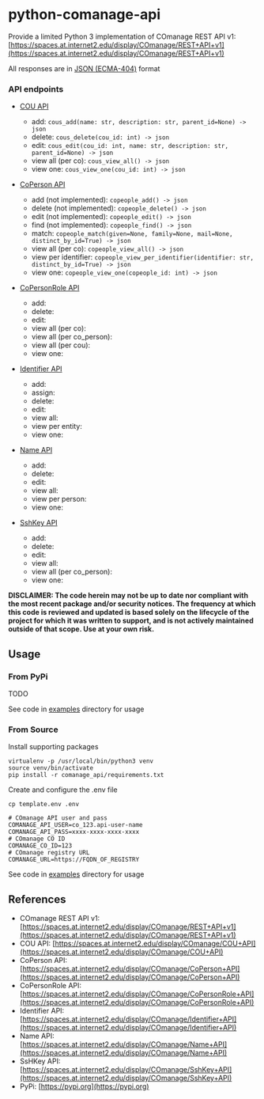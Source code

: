 # python-comanage-api

Provide a limited Python 3 implementation of COmanage REST API v1: [https://spaces.at.internet2.edu/display/COmanage/REST+API+v1](https://spaces.at.internet2.edu/display/COmanage/REST+API+v1)

All responses are in [JSON (ECMA-404)](https://www.ecma-international.org/publications-and-standards/standards/ecma-404/) format

### API endpoints

- [COU API](https://spaces.at.internet2.edu/display/COmanage/COU+API)
    - add: `cous_add(name: str, description: str, parent_id=None) -> json`
    - delete: `cous_delete(cou_id: int) -> json`
    - edit: `cous_edit(cou_id: int, name: str, description: str, parent_id=None) -> json`
    - view all (per co): `cous_view_all() -> json`
    - view one: `cous_view_one(cou_id: int) -> json`

- [CoPerson API](https://spaces.at.internet2.edu/display/COmanage/CoPerson+API)
    - add (not implemented): `copeople_add() -> json`
    - delete (not implemented): `copeople_delete() -> json`
    - edit (not implemented): `copeople_edit() -> json`
    - find (not implemented): `copeople_find() -> json`
    - match: `copeople_match(given=None, family=None, mail=None, distinct_by_id=True) -> json`
    - view all (per co): `copeople_view_all() -> json`
    - view per identifier: `copeople_view_per_identifier(identifier: str, distinct_by_id=True) -> json`
    - view one: `copeople_view_one(copeople_id: int) -> json`

- [CoPersonRole API](https://spaces.at.internet2.edu/display/COmanage/CoPersonRole+API)
    - add:
    - delete:
    - edit:
    - view all (per co):
    - view all (per co_person):
    - view all (per cou):
    - view one:

- [Identifier API](https://spaces.at.internet2.edu/display/COmanage/Identifier+API)
    - add:
    - assign:
    - delete:
    - edit:
    - view all:
    - view per entity:
    - view one:

- [Name API](https://spaces.at.internet2.edu/display/COmanage/Name+API)
    - add:
    - delete:
    - edit:
    - view all:
    - view per person:
    - view one:

- [SshKey API](https://spaces.at.internet2.edu/display/COmanage/SshKey+API)
    - add:
    - delete:
    - edit:
    - view all:
    - view all (per co_person):
    - view one:

    
**DISCLAIMER: The code herein may not be up to date nor compliant with the most recent package and/or security notices. The frequency at which this code is reviewed and updated is based solely on the lifecycle of the project for which it was written to support, and is not actively maintained outside of that scope. Use at your own risk.**



## Usage

### From PyPi

TODO

See code in [examples](examples/) directory for usage

### From Source

Install supporting packages

```
virtualenv -p /usr/local/bin/python3 venv
source venv/bin/activate
pip install -r comanage_api/requirements.txt
```

Create and configure the .env file

```console
cp template.env .env
```

```env
# COmanage API user and pass
COMANAGE_API_USER=co_123.api-user-name
COMANAGE_API_PASS=xxxx-xxxx-xxxx-xxxx
# COmanage CO ID
COMANAGE_CO_ID=123
# COmanage registry URL
COMANAGE_URL=https://FQDN_OF_REGISTRY
```

See code in [examples](examples/) directory for usage

## References

- COmanage REST API v1: [https://spaces.at.internet2.edu/display/COmanage/REST+API+v1](https://spaces.at.internet2.edu/display/COmanage/REST+API+v1)
- COU API: [https://spaces.at.internet2.edu/display/COmanage/COU+API](https://spaces.at.internet2.edu/display/COmanage/COU+API)
- CoPerson API: [https://spaces.at.internet2.edu/display/COmanage/CoPerson+API](https://spaces.at.internet2.edu/display/COmanage/CoPerson+API)
- CoPersonRole API: [https://spaces.at.internet2.edu/display/COmanage/CoPersonRole+API](https://spaces.at.internet2.edu/display/COmanage/CoPersonRole+API)
- Identifier API: [https://spaces.at.internet2.edu/display/COmanage/Identifier+API](https://spaces.at.internet2.edu/display/COmanage/Identifier+API)
- Name API: [https://spaces.at.internet2.edu/display/COmanage/Name+API](https://spaces.at.internet2.edu/display/COmanage/Name+API)
- SsHKey API: [https://spaces.at.internet2.edu/display/COmanage/SshKey+API](https://spaces.at.internet2.edu/display/COmanage/SshKey+API)
- PyPi: [https://pypi.org](https://pypi.org)
